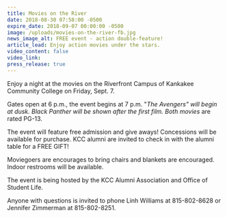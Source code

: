 ```yaml
---
title: Movies on the River
date: 2018-08-30 07:58:00 -0500
expire_date: 2018-09-07 00:00:00 -0500
image: /uploads/movies-on-the-river-fb.jpg
news_image_alt: FREE event - action double-feature!
article_lead: Enjoy action movies under the stars.
video_content: false
video_link:
press_release: true
---
```


Enjoy a night at the movies on the Riverfront Campus of Kankakee Community College on Friday, Sept. 7.

Gates open at 6 p.m., the event begins at 7 p.m. "*The Avengers" will begin at dusk.*&nbsp;*Black Panther will be shown after the first film. Both movies*&nbsp;are rated PG-13.

The event will feature free admission and give aways! Concessions will be available for purchase. KCC alumni are invited to check in with the alumni table for a FREE GIFT!

Moviegoers are encourages to bring chairs and blankets are encouraged. Indoor restrooms will be available.&nbsp;

The event is being hosted by the KCC Alumni Association and Office of Student Life.

Anyone with questions is invited to phone Linh Williams at 815-802-8628 or Jennifer Zimmerman at 815-802-8251.